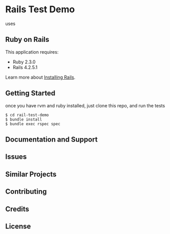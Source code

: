 Rails Test Demo
================
uses

Ruby on Rails
-------------

This application requires:

- Ruby 2.3.0
- Rails 4.2.5.1

Learn more about [Installing Rails](http://railsapps.github.io/installing-rails.html).

Getting Started
---------------

once you have rvm and ruby installed, just clone this repo, and run the tests

    $ cd rail-test-demo
    $ bundle install
    $ bundle exec rspec spec
    





Documentation and Support
-------------------------

Issues
-------------

Similar Projects
----------------

Contributing
------------

Credits
-------

License
-------
